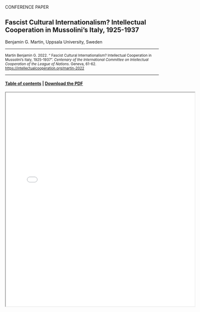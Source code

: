 CONFERENCE PAPER

## Fascist Cultural Internationalism? Intellectual Cooperation in Mussolini’s Italy, 1925-1937

Benjamin G. Martin, Uppsala University, Sweden

<hr>

<small>Martin Benjamin G. 2022. “ Fascist Cultural Internationalism? Intellectual Cooperation in Mussolini’s Italy, 1925-1937”. _Centenary of the International Committee on Intellectual Cooperation of the League of Nations_. Geneva, 61-62. https://intellectualcooperation.org/martin-2022</small>

<hr>

#### [Table of contents](url) |  [Download the PDF](url) 

<iframe src="files/" width="620px" height="700px">

  
  
